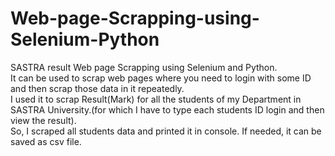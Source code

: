 # Web-page-Scrapping-using-Selenium-Python
SASTRA result Web page Scrapping using Selenium and Python.\
It can be used to scrap web pages where you need to login with some ID and then scrap those data in it repeatedly.\
I used it to scrap Result(Mark) for all the students of my Department in SASTRA University.(for which I have to type each students ID login and then view the result).\
So, I scraped all students data and printed it in console. If needed, it can be saved as csv file. 
